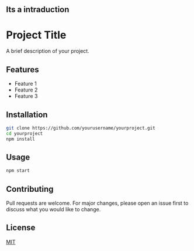 ## Its a intraduction 
# Project Title

A brief description of your project.

## Features

- Feature 1
- Feature 2
- Feature 3

## Installation

```bash
git clone https://github.com/yourusername/yourproject.git
cd yourproject
npm install
```

## Usage

```bash
npm start
```

## Contributing

Pull requests are welcome. For major changes, please open an issue first to discuss what you would like to change.

## License

[MIT](LICENSE)